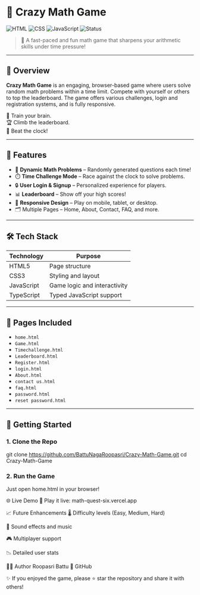 # 🎲 Crazy Math Game

![HTML](https://img.shields.io/badge/HTML-5-orange?style=for-the-badge&logo=html5)
![CSS](https://img.shields.io/badge/CSS-3-blue?style=for-the-badge&logo=css3)
![JavaScript](https://img.shields.io/badge/JavaScript-yellow?style=for-the-badge&logo=javascript)
![Status](https://img.shields.io/badge/Status-Completed-brightgreen?style=for-the-badge)

> 🎯 A fast-paced and fun math game that sharpens your arithmetic skills under time pressure!

---

## 🧩 Overview

**Crazy Math Game** is an engaging, browser-based game where users solve random math problems within a time limit. Compete with yourself or others to top the leaderboard. The game offers various challenges, login and registration systems, and is fully responsive.

🧠 Train your brain.  
🏆 Climb the leaderboard.  
🚀 Beat the clock!

---

## 🌟 Features

- 🧮 **Dynamic Math Problems** – Randomly generated questions each time!
- ⏱️ **Time Challenge Mode** – Race against the clock to solve problems.
- 🔒 **User Login & Signup** – Personalized experience for players.
- 📊 **Leaderboard** – Show off your high scores!
- 📱 **Responsive Design** – Play on mobile, tablet, or desktop.
- 🗂️ Multiple Pages – Home, About, Contact, FAQ, and more.

---

## 🛠️ Tech Stack

| Technology | Purpose                |
|------------|------------------------|
| HTML5      | Page structure         |
| CSS3       | Styling and layout     |
| JavaScript | Game logic and interactivity |
| TypeScript | Typed JavaScript support |

---

## 🧪 Pages Included

- `home.html`
- `Game.html`
- `Timechallenge.html`
- `Leaderboard.html`
- `Register.html`
- `login.html`
- `About.html`
- `contact us.html`
- `faq.html`
- `password.html`
- `reset password.html`

---

## 🚀 Getting Started

### 1. Clone the Repo
git clone https://github.com/BattuNagaRoopasri/Crazy-Math-Game.git
cd Crazy-Math-Game
### 2. Run the Game
Just open home.html in your browser!

🌐 Live Demo
🔗 Play it live: math-quest-six.vercel.app

📈 Future Enhancements
🌡️ Difficulty levels (Easy, Medium, Hard)

🎵 Sound effects and music

🎮 Multiplayer support

📉 Detailed user stats

👩‍💻 Author
Roopasri Battu
📎 GitHub

✨ If you enjoyed the game, please ⭐ star the repository and share it with others!

